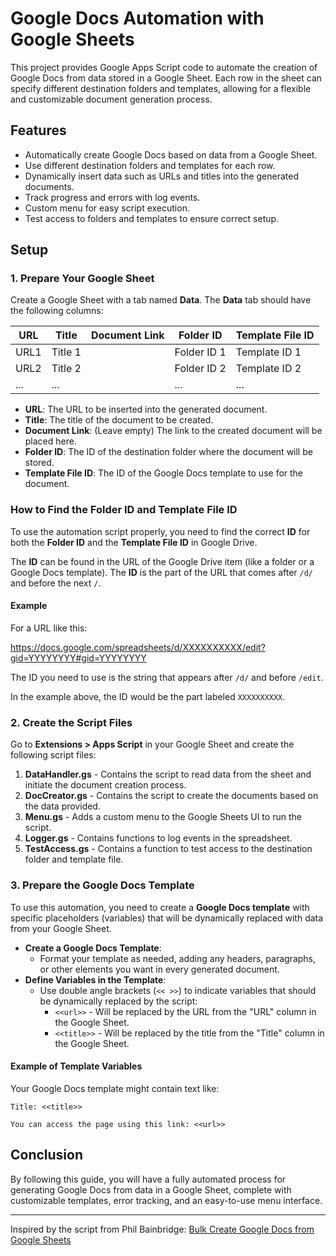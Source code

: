 # Google Docs Automation with Google Sheets

This project provides Google Apps Script code to automate the creation of Google Docs from data stored in a Google Sheet. Each row in the sheet can specify different destination folders and templates, allowing for a flexible and customizable document generation process.

## Features

- Automatically create Google Docs based on data from a Google Sheet.
- Use different destination folders and templates for each row.
- Dynamically insert data such as URLs and titles into the generated documents.
- Track progress and errors with log events.
- Custom menu for easy script execution.
- Test access to folders and templates to ensure correct setup.

## Setup

### 1. Prepare Your Google Sheet

Create a Google Sheet with a tab named **Data**. The **Data** tab should have the following columns:

| **URL** | **Title** | **Document Link** | **Folder ID** | **Template File ID** |
|---------|-----------|-------------------|---------------|----------------------|
| URL1    | Title 1   |                   | Folder ID 1   | Template ID 1        |
| URL2    | Title 2   |                   | Folder ID 2   | Template ID 2        |
| ...     | ...       |                   | ...           | ...                  |

- **URL**: The URL to be inserted into the generated document.
- **Title**: The title of the document to be created.
- **Document Link**: (Leave empty) The link to the created document will be placed here.
- **Folder ID**: The ID of the destination folder where the document will be stored.
- **Template File ID**: The ID of the Google Docs template to use for the document.

### How to Find the Folder ID and Template File ID

To use the automation script properly, you need to find the correct **ID** for both the **Folder ID** and the **Template File ID** in Google Drive.

The **ID** can be found in the URL of the Google Drive item (like a folder or a Google Docs template). The **ID** is the part of the URL that comes after `/d/` and before the next `/`.

#### Example

For a URL like this:

https://docs.google.com/spreadsheets/d/XXXXXXXXXX/edit?gid=YYYYYYYY#gid=YYYYYYYY

The ID you need to use is the string that appears after `/d/` and before `/edit`.

In the example above, the ID would be the part labeled `XXXXXXXXXX`.

### 2. Create the Script Files

Go to **Extensions > Apps Script** in your Google Sheet and create the following script files:

1. **DataHandler.gs** - Contains the script to read data from the sheet and initiate the document creation process.
2. **DocCreator.gs** - Contains the script to create the documents based on the data provided.
3. **Menu.gs** - Adds a custom menu to the Google Sheets UI to run the script.
4. **Logger.gs** - Contains functions to log events in the spreadsheet.
5. **TestAccess.gs** - Contains a function to test access to the destination folder and template file.

### 3. Prepare the Google Docs Template

To use this automation, you need to create a **Google Docs template** with specific placeholders (variables) that will be dynamically replaced with data from your Google Sheet.

- **Create a Google Docs Template**:
  - Format your template as needed, adding any headers, paragraphs, or other elements you want in every generated document.
- **Define Variables in the Template**:
  - Use double angle brackets (`<< >>`) to indicate variables that should be dynamically replaced by the script:
    - `<<url>>` - Will be replaced by the URL from the "URL" column in the Google Sheet.
    - `<<title>>` - Will be replaced by the title from the "Title" column in the Google Sheet.

#### Example of Template Variables

Your Google Docs template might contain text like:

```
Title: <<title>>

You can access the page using this link: <<url>>
```

## Conclusion

By following this guide, you will have a fully automated process for generating Google Docs from data in a Google Sheet, complete with customizable templates, error tracking, and an easy-to-use menu interface.

---

Inspired by the script from Phil Bainbridge: [Bulk Create Google Docs from Google Sheets](https://www.pbainbridge.co.uk/2020/05/bulk-create-google-docs-from-google.html)
